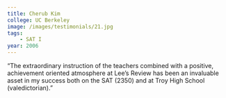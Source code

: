 ```yaml
---
title: Cherub Kim
college: UC Berkeley
image: /images/testimonials/21.jpg
tags:
    - SAT I
year: 2006
---
```


“The extraordinary instruction of the teachers combined with a positive,
achievement oriented atmosphere at Lee’s Review has been an invaluable
asset in my success both on the SAT (2350) and at Troy High School
(valedictorian).”
